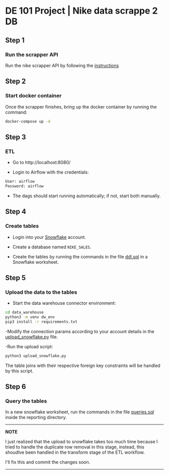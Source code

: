 # DE 101 Project | Nike data scrappe 2 DB

## Step 1

### Run the scrapper API

Run the nike scrapper API by following the [instructions](./scrapper/scrapper_instructions.md)

## Step 2

### Start docker container

Once the scrapper finishes, bring up the docker container by running the command:

```sh
docker-compose up -d
```

## Step 3

### ETL

- Go to http://localhost:8080/
  
- Login to Airflow with the credentials:
  
```txt
User: airflow
Password: airflow
```

- The dags should start running automatically; if not, start both manually.
  
## Step 4

### Create tables

- Login into your [Snowflake](https://www.snowflake.com) account.

- Create a database named `NIKE_SALES`.
  
- Create the tables by running the commands in the file [ddl.sql](reporting/ddl.sql) in a Snowflake worksheet.
  
## Step 5

### Upload the data to the tables

- Start the data warehouse connector environment:
  
```sh
cd data_warehouse
python3 -m venv dw_env
pip3 install -r requirements.txt
```

-Modify the connection params according to your account details in the [upload_snowflake.py](data_warehouse/upload_snowflake.py) file.

-Run the upload script:

```sh
python3 upload_snowflake.py
```

The table joins with their respective foreign key constraints will be handled by this script.

## Step 6

### Query the tables

In a new snowflake worksheet, run the commands in the file [queries.sql](reporting/queries.sql) inside the reporting directory.

---
**NOTE**

I just realized that the upload to snowflake takes too much time because I tried to handle the duplicate row removal in this stage, instead, this shoudlve been handled in the transform stage of the ETL workflow.

I'll fix this and commit the changes soon.

---